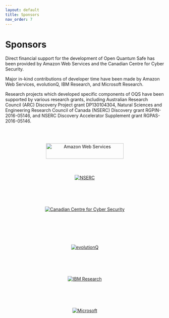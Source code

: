 ```yaml
---
layout: default
title: Sponsors
nav_order: 7
---
```


# Sponsors

Direct financial support for the development of Open Quantum Safe has been provided by Amazon Web Services and the Canadian Centre for Cyber Security.

Major in-kind contributions of developer time have been made by Amazon Web Services, evolutionQ, IBM Research, and Microsoft Research.

Research projects which developed specific components of OQS have been supported by various research grants, including Australian Research Council (ARC) Discovery Project grant DP130104304, Natural Sciences and Engineering Research Council of Canada (NSERC) Discovery grant RGPIN-2016-05146, and NSERC Discovery Accelerator Supplement grant RGPAS-2016-05146.

<br><br>

<div style="text-align: center">
    <div class="d-inline-block" style="height: 100px;">
        <a href="http://aws.amazon.com/" style="background-image: none; vertical-align: middle; ">
            <img src="{{ site.baseurl }}/img/logos/aws.png" alt="Amazon Web Services" style="height: 70%; padding-left: 10px; padding-right: 10px;" />
        </a>
    </div>
    <div class="d-inline-block" style="height: 100px;">
        <a href="http://nserc.gc.ca/" style="background-image: none; vertical-align: middle;">
            <img src="{{ site.baseurl }}/img/logos/nserc.png" alt="NSERC" style="max-height: 80%;"/>
        </a>
    </div>
    <div class="d-inline-block" style="height: 120px;">
        <a href="https://cyber.gc.ca/" style="background-image: none; vertical-align: middle;">
            <img src="{{ site.baseurl }}/img/logos/cccs.png" alt="Canadian Centre for Cyber Security" style="max-height: 100%;"/>
        </a>
    </div>
</div>

<div style="text-align: center">
    <div class="d-inline-block" style="height: 100px;">
        <a href="https://www.evolutionq.com/" style="background-image: none; vertical-align: middle;">
            <img src="{{ site.baseurl }}/img/logos/evolutionQ.png" alt="evolutionQ" style="max-height: 100%;"/>
        </a>
    </div>
    <div class="d-inline-block" style="height: 100px;">
        <a href="https://www.zurich.ibm.com/security/quantumsafecryptography.html" style="background-image: none; vertical-align: middle;">
            <img src="{{ site.baseurl }}/img/logos/ibm.png" alt="IBM Research" style="max-height: 100%;"/>
        </a>
    </div>
    <div class="d-inline-block" style="height: 100px;">
        <a href="https://www.microsoft.com/en-us/research/project/post-quantum-cryptography/" style="background-image: none; vertical-align: middle;">
            <img src="{{ site.baseurl }}/img/logos/microsoft.png" alt="Microsoft" style="max-height: 100%;"/>
        </a>
    </div>
</div>